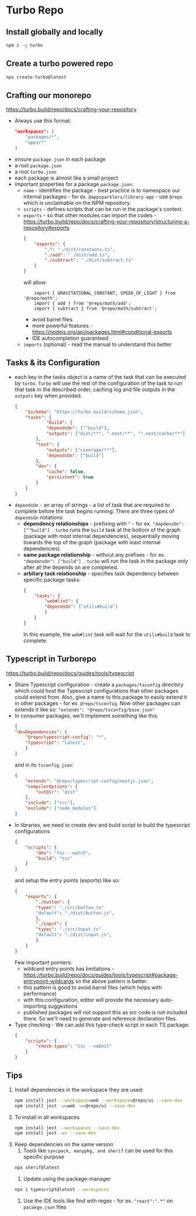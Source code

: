 # Turbo Repo

## Install globally and locally
```sh
npm i -g turbo
```

## Create a turbo powered repo
```sh
npx create-turbo@latest
```

## Crafting our monorepo
https://turbo.build/repo/docs/crafting-your-repository
- Always use this format:
    ```json
    "workspaces": [
        "packages/*",
        "apps/*"
    ]
    ```
- ensure `package.json` in each package
- a root `package.json`
- a root `turbo.json`
- each package is almost like a small project 
- important properties for a package `package.json`:
    - `name` - identifies the package - best practice is to namespace our internal packages - for ex. `@appsparklers/library-app` - use `@repo` which is unclaimable on the NPM repository.
    - `scripts` - defines scripts that can be run in the package's context.
    - `exports` - so that other modules can import the codes - https://turbo.build/repo/docs/crafting-your-repository/structuring-a-repository#exports 
        ```json
        {
            "exports": {
                ".": "./dist/constants.ts",
                "./add": "./dist/add.ts",
                "./subtract": "./dist/subtract.ts"
            }
        }
        ```
        will allow:
        ```tsx
            import { GRAVITATIONAL_CONSTANT, SPEED_OF_LIGHT } from '@repo/math';
            import { add } from '@repo/math/add';
            import { subtract } from '@repo/math/subtract';
        ```
        - avoid barrel files
        - more powerful features - https://nodejs.org/api/packages.html#conditional-exports
        - IDE autocompletion guaranteed
    - `imports` (optional) - read the manual to understand this better

## Tasks & its Configuration
- each key in the tasks object is a name of the task that can be executed by `turbo`.  `Turbo` will use the rest of the configuration of the task to run that task in the described order, caching log and file outputs in the `outputs` key when provided.
    ```json
    {
        "$schema": "https://turbo.build/schema.json",
        "tasks": {
                "build": {
                "dependsOn": ["^build"],
                "outputs": ["dist/**", ".next/**", "!.next/cache/**"]
            },
            "test": {
                "outputs": ["coverage/**"],
                "dependsOn": ["build"]
            },
            "dev": {
                "cache": false,
                "persistent": true
            }
        }
    }
    ```
- `dependsOn` - an array of strings - a list of task that are required to complete before the task begins running.  There are three types of `dependsOn` notations:
    - **dependency relationships** - prefixing with `^` - for ex. `"depdensOn": ["^build"] `.  `turbo` runs the `build` task at the bottom of the graph (package with most internal dependencies), sequentially moving towards the top of the graph (package with least internal dependencies).
    - **same package relationship** - without any prefixes - for ex. `"depdensOn": ["build"] `.  `turbo` will run the task in the package only after all the depends on are completed. 
    - **arbitary task relationship** - specifies task dependency between specific package tasks:
        ```json
        {
            "tasks": {
                "web#lint": {
                "dependsOn": ["utils#build"]
                }
            }
        }
        ```
        In this example, the `web#lint` task will wait for the `utils#build` task to complete.

## Typescript in Turborepo
https://turbo.build/repo/docs/guides/tools/typescript
- Share Typescript configuration - create a `packages/tsconfig` directory which could host the Typescript configurations that other packages could extend from.  Also, give a name to this package to easily extend it in other packages - for ex. `@repo/tsconfig`.  Now other packages can extends it like so: `"extends": "@repo/tsconfig/base.json"`
- In consumer packages, we'll implement something like this:
    ```json
    {
    "devDependencies": {
        "@repo/typescript-config": "*",
        "typescript": "latest",
        }
    }
    ```
    and in its `tsconfig.json`:
    ```json
    {
        "extends": "@repo/typescript-config/nextjs.json",
        "compilerOptions": {
            "outDir": "dist"
        },
        "include": ["src"],
        "exclude": ["node_modules"]
    }
    ```
- In libraries, we need to create dev and build script to build the typescript configurations
    ```json
    {
        "scripts": {
            "dev": "tsc --watch",
            "build": "tsc"
        }
    }
    ```
    and setup the entry points (exports) like so:
    ```json
    {
        "exports": {
            "./button": {
            "types": "./src/button.ts"
            "default": "./dist/button.js",
            },
            "./input": {
            "types": "./src/input.ts"
            "default": "./dist/input.js",
            }
        }
    }
    ```
    Few important pointers:
    - wildcard entry points has limitations - https://turbo.build/repo/docs/guides/tools/typescript#package-entrypoint-wildcards so the above pattern is better.
    - this pattern is good to avoid barrel files (which helps with performance)
    - with this configuration, editor will provide the necessary auto-importing suggestions
    - published packages will not support this as src code is not included there.  So we'll need to generate and reference declaration files.
- Type checking - We can add this type-check script in each TS package:
    ```json
    {
        "scripts": {
            "check-types": "tsc --noEmit"
        }
    }
    ```



## Tips
1. Install dependencies in the workspace they are used:
    ```sh
    npm install jest --workspace=web --workspace=@repo/ui --save-dev
    npm install jest -w=web -w=@repo/ui --save-dev
    ```
1. To install in all workspaces
    ```sh
    npm install jest --workspaces --save-dev
    npm install jest -ws --save-dev
    ```
1. Keep dependencies on the same version
    1. Tools like `syncpack, manypkg, and sherif` can be used for this specific purpose
    ```sh
    npx sherif@latest
    ```
    1. Update using the package-manager
    ```sh
    npx i typescript@latest --workspaces
    ```
    1. Use the IDE tools like find with regex - for ex. `"react":".*"` on `pacakge.json` files

